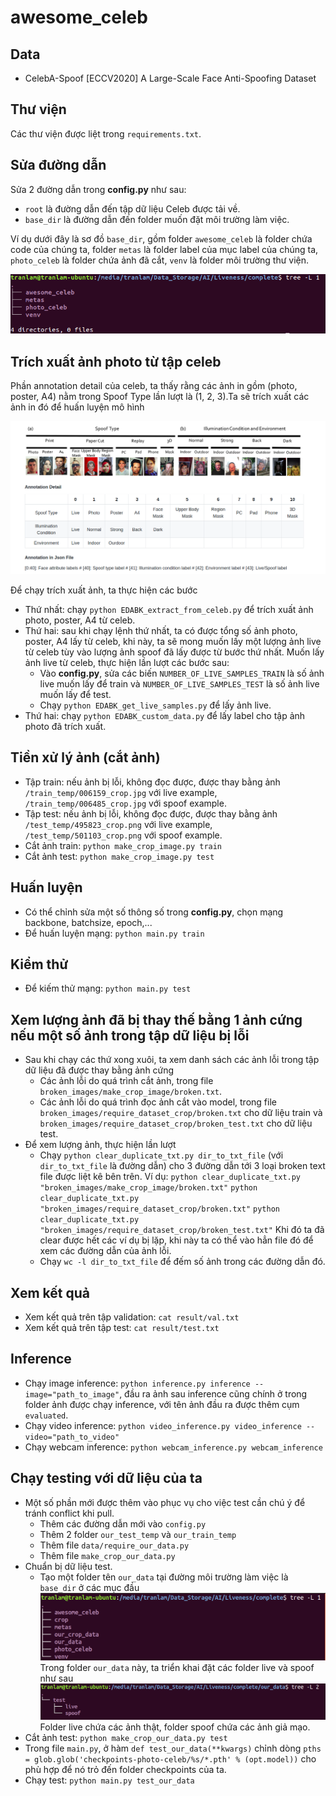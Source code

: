 # awesome_celeb

## Data
- CelebA-Spoof [ECCV2020] A Large-Scale Face Anti-Spoofing Dataset

## Thư viện
Các thư viện được liệt trong `requirements.txt`.

## Sửa đường dẫn
Sửa 2 đường dẫn trong **config.py** như sau:
- `root` là đường dẫn đến tập dữ liệu Celeb được tải về.
- `base_dir` là đường dẫn đến folder muốn đặt môi trường làm việc.

Ví dụ dưới đây là sơ đồ `base_dir`, gồm folder `awesome_celeb` là folder chứa code của chúng ta, folder `metas` là folder label của mục label của chúng ta, `photo_celeb` là folder chứa ảnh đã cắt, `venv` là folder môi trường thư viện.

![directory detail](dir.png)

## Trích xuất ảnh photo từ tập celeb
Phần annotation detail của celeb, ta thấy rằng các ảnh in gồm (photo, poster, A4) nằm trong Spoof Type lần lượt là (1, 2, 3).Ta sẽ trích xuất các ảnh in đó để huấn luyện mô hình

![annotation detail](annotation.png)

Để chạy trích xuất ảnh, ta thực hiện các bước
- Thứ nhất: chạy `python EDABK_extract_from_celeb.py` để trích xuất ảnh photo, poster, A4 từ celeb.
- Thứ hai: sau khi chạy lệnh thứ nhất, ta có được tổng số ảnh photo, poster, A4 lấy từ celeb, khi này, ta sẽ mong muốn lấy một lượng ảnh live từ celeb tùy vào lượng ảnh spoof đã lấy được từ bước thứ nhất. Muốn lấy ảnh live từ celeb, thực hiện lần lượt các bước sau:
    - Vào **config.py**, sửa các biến `NUMBER_OF_LIVE_SAMPLES_TRAIN` là số ảnh live muốn lấy để train và `NUMBER_OF_LIVE_SAMPLES_TEST` là số ảnh live muốn lấy để test.
    - Chạy `python EDABK_get_live_samples.py` để lấy ảnh live.  
- Thứ hai: chạy `python EDABK_custom_data.py` để lấy label cho tập ảnh photo đã trích xuất.

## Tiền xử lý ảnh (cắt ảnh)
- Tập train: nếu ảnh bị lỗi, không đọc được, được thay bằng ảnh `/train_temp/006159_crop.jpg` với live example, `/train_temp/006485_crop.jpg` với spoof example.
- Tập test: nếu ảnh bị lỗi, không đọc được, được thay bằng ảnh `/test_temp/495823_crop.png` với live example, `/test_temp/501103_crop.png` với spoof example.
- Cắt ảnh train: `python make_crop_image.py train`
- Cắt ảnh test: `python make_crop_image.py test`

## Huấn luyện
- Có thể chỉnh sửa một số thông số trong **config.py**, chọn mạng backbone, batchsize, epoch,...
- Để huấn luyện mạng: `python main.py train`

## Kiểm thử
- Để kiếm thử mạng: `python main.py test`

## Xem lượng ảnh đã bị thay thế bằng 1 ảnh cứng nếu một số ảnh trong tập dữ liệu bị lỗi
- Sau khi chạy các thứ xong xuôi, ta xem danh sách các ảnh lỗi trong tập dữ liệu đã được thay bằng ảnh cứng
    - Các ảnh lỗi do quá trình cắt ảnh, trong file `broken_images/make_crop_image/broken.txt`.
    - Các ảnh lỗi do quá trình đọc ảnh cắt vào model, trong file `broken_images/require_dataset_crop/broken.txt` cho dữ liệu train và `broken_images/require_dataset_crop/broken_test.txt` cho dữ liệu test.
- Để xem lượng ảnh, thực hiện lần lượt
    - Chạy `python clear_duplicate_txt.py dir_to_txt_file` (với `dir_to_txt_file` là đường dẫn) cho 3 đường dẫn tới 3 loại broken text file được liệt kê bên trên. Ví dụ:
        `python clear_duplicate_txt.py "broken_images/make_crop_image/broken.txt"`
        `python clear_duplicate_txt.py "broken_images/require_dataset_crop/broken.txt"`
        `python clear_duplicate_txt.py "broken_images/require_dataset_crop/broken_test.txt"`
    Khi đó ta đã clear được hết các ví dụ bị lặp, khi này ta có thể vào hẳn file đó để xem các đường dẫn của ảnh lỗi.
    - Chạy `wc -l dir_to_txt_file` để đếm số ảnh trong các đường dẫn đó.

## Xem kết quả
- Xem kết quả trên tập validation: `cat result/val.txt`
- Xem kết quả trên tập test: `cat result/test.txt`

## Inference
- Chạy image inference: `python inference.py inference --image="path_to_image"`, đầu ra ảnh sau inference cũng chính ở trong folder ảnh được chạy inference, với tên ảnh đầu ra được thêm cụm `evaluated`.
- Chạy video inference: `python video_inference.py video_inference --video="path_to_video"`
- Chạy webcam inference: `python webcam_inference.py webcam_inference`

## Chạy testing với dữ liệu của ta
- Một số phần mới được thêm vào phục vụ cho việc test cần chú ý để tránh conflict khi pull.
    - Thêm các đường dẫn mới vào `config.py`
    - Thêm 2 folder `our_test_temp` và `our_train_temp`
    - Thêm file `data/require_our_data.py`
    - Thêm file `make_crop_our_data.py`
- Chuẩn bị dữ liệu test.
    - Tạo một folder tên `our_data` tại đường môi trường làm việc là `base_dir` ở các mục đầu
        ![base dir](base_dir.png)
    Trong folder `our_data` này, ta triển khai đặt các folder live và spoof như sau
        ![our data dir](test_data.png)
    Folder live chứa các ảnh thật, folder spoof chứa các ảnh giả mạo.
- Cắt ảnh test: `python make_crop_our_data.py test`
- Trong file `main.py`, ở hàm `def test_our_data(**kwargs)` chỉnh dòng `pths = glob.glob('checkpoints-photo-celeb/%s/*.pth' % (opt.model))` cho phù hợp để nó trỏ đến folder checkpoints của ta.
- Chạy test: `python main.py test_our_data`
